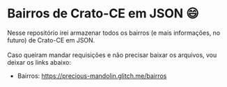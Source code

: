 # Bairros de Crato-CE em JSON :smile:
Nesse repositório irei armazenar todos os bairros (e mais informações, no futuro) de Crato-CE em JSON.<br><br>
Caso queiram mandar requisições e não precisar baixar os arquivos, vou deixar os links abaixo:
- Bairros: <a href="https://precious-mandolin.glitch.me/bairros">https://precious-mandolin.glitch.me/bairros</a>
